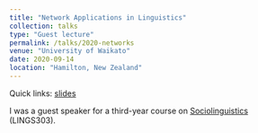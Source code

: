 ```yaml
---
title: "Network Applications in Linguistics"
collection: talks
type: "Guest lecture"
permalink: /talks/2020-networks
venue: "University of Waikato"
date: 2020-09-14
location: "Hamilton, New Zealand"
---
```


Quick links: [slides](http://dgt12.github.io/files/lings303.pdf)

I was a guest speaker for a third-year course on [Sociolinguistics](https://papers.waikato.ac.nz/papers/LINGS303) (LINGS303).
